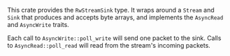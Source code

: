 This crate provides the `RwStreamSink` type. It wraps around a `Stream`
and `Sink` that produces and accepts byte arrays, and implements the
`AsyncRead` and `AsyncWrite` traits.

Each call to `AsyncWrite::poll_write` will send one packet to the sink.
Calls to `AsyncRead::poll_read` will read from the stream's incoming packets.
